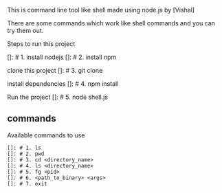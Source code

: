 This is command line tool like shell made using node.js by [Vishal]

There are some commands which work like shell commands and you can try them out.


Steps to run this project

[]: # 1. install nodejs
[]: # 2. install npm

clone this project
[]: # 3. git clone 

install dependencies
[]: # 4. npm install

Run the project
[]: # 5. node shell.js


## commands
Available commands to use
    
    []: # 1. ls
    []: # 2. pwd
    []: # 3. cd <directory_name>
    []: # 4. ls <directory_name>
    []: # 5. fg <pid>
    []: # 6. <path_to_binary> <args>
    []: # 7. exit






